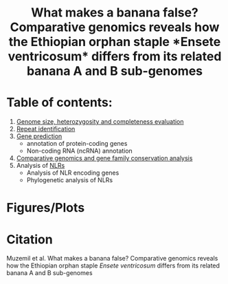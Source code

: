   <h1 style="text-align: center;">What makes a banana false? Comparative genomics reveals how the Ethiopian orphan staple *Ensete ventricosum* differs from its related banana A and B sub-genomes</h1>

# Table of contents:
1. [Genome size, heterozygosity and completeness evaluation](01_genome_size_heterozygosity_qc/README.md)
2. [Repeat identification](02_repeat_identification/README.md)
3. [Gene prediction](03_gene_prediction/README.md)
   - annotation of protein-coding genes
   - Non-coding RNA (ncRNA) annotation
4. [Comparative genomics and gene family conservation analysis](04_comparative_genomics)
5. Analysis of [NLRs](05_NLSR_analysis/README.md)
   - Analysis of NLR encoding genes
   - Phylogenetic analysis of NLRs

# Figures/Plots

# Citation 
Muzemil et al. What makes a banana false? Comparative genomics reveals how the Ethiopian orphan staple *Ensete ventricosum* differs from its related banana A and B sub-genomes
